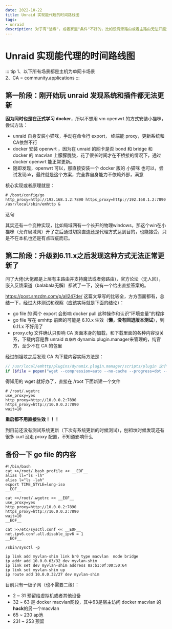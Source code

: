 ```yaml
---
date: 2022-10-22
title: Unraid 实现能代理的时间路线图
tags:
- unraid
description: 对于有"洁癖"，或者家里"条件"不好的，比如没有旁路由或者主路由无法开魔法的人可以看一下，这是一个长时间的有点像流水账，并不是一个保姆级教程
---
```

# Unraid 实现能代理的时间路线图
::: tip
1、以下所有场景都是主机为单网卡场景  
2、CA = community.applications
:::

## 第一阶段：刚开始玩 unraid 发现系统和插件都无法更新

**因为同时也是在正式学习 docker**，所以不想用 vm openwrt 的方式安装小猫咪，尝试方法：
- unraid 自身安装小猫咪，手动在命令行 export， 终端能 proxy，更新系统和CA依然不行
- docker 安装 openwrt ，因为在 unraid 的网卡是否 bond 和 bridge 和 docker 的 macvlan 上朦朦胧胧，花了很长时间才在不桥接的情况下，通过 docker openwrt 能正常更新。
- 随即发现，openwrt 可以，那直接安装一个 docker 版的 小猫咪 也可以，尝试发现ok，最终就是这个方案，完全靠自身能力不依赖外部，满意

核心实现或者原理就是：
```shell
# /boot/config/go
http_proxy=http://192.168.1.2:7890 https_proxy=http://192.168.1.2:7890 /usr/local/sbin/emhttp &
```
这句

其实还有一个变种实现，比如局域网有一个长开的物理windows，那这个win在小猫咪（允许局域网）开了之后通过切换直连还是代理方式达到目的，也能接受，只是不在本机也还是有点瑕疵而已。

## 第二阶段：升级到6.11.x之后发现这种方式无法正常更新了

问了大佬(大佬都是上层有主路由并支持魔法或者旁路由)，官方论坛（无人回），嵌入反馈渠道（balabala无解）都试了一下，没有一个给出直接答案的。  

https://post.smzdm.com/p/all247de/ 这篇文章写的比较全，方方面面都有，总结一下，经过大体测试和观察（应该实际就是下面的结论）：
- go file 的 两个 export 会影响 docker pull 这种操作和认识"环境变量"的程序
- go file 写在 emhttp 前面的可能是 6.10.x 生效（**懒，没有回退版本测试**），到 6.11.x 不好用了
- proxy.cfg 文件确认只影响 CA 页面本身的加载，和下载里面的各种内容没关系，下载内容是靠 unraid `自身的` dynamix.plugin.manager来管理的，纯官方，至少不在 CA 的包里

经过刨祖坟之后发现 CA 内下载内容实际方法是：
```php
// /usr/local/emhttp/plugins/dynamix.plugin.manager/scripts/plugin 这个文件
if ($file = popen("wget --compression=auto --no-cache --progress=dot --retry-connrefused --timeout=30 --tries=5 --waitretry=5 -O $name $url 2>&1", 'r')) {...}
```
得知用的 wget 就好办了，直接在 /root 下面新建一个文件
```shell
# /root/.wgetrc
use_proxy=yes
http_proxy=http://10.0.0.2:7890
https_proxy=http://10.0.0.2:7890
wait=10
```
**重启都不用直接生效！！！**   

到目前还没有测试系统更新（下次有系统更新的时候测试），刨祖坟时候发现还有很多 curl 没走 proxy 配置，不知道影响什么

## 备份一下 go file 的内容

```shell
#!/bin/bash
cat >>/root/.bash_profile << __EOF__
alias ll="ls -lh"
alias l="ls -lah"
export TIME_STYLE=long-iso
__EOF__

cat >>/root/.wgetrc << __EOF__
use_proxy=yes
http_proxy=http://10.0.0.2:7890
https_proxy=http://10.0.0.2:7890
wait=10
__EOF__

cat >>/etc/sysctl.conf << __EOF__
net.ipv6.conf.all.disable_ipv6 = 1
__EOF__

/sbin/sysctl -p

ip link add myvlan-shim link br0 type macvlan  mode bridge
ip addr add 10.0.0.63/32 dev myvlan-shim
ip link set dev myvlan-shim address 8a:b1:0f:00:50:64
ip link set myvlan-shim up
ip route add 10.0.0.32/27 dev myvlan-shim
```

目前只有一级子网（也不需要二级）：
- 2 ~ 31 预留给虚拟机或者其他设备
- 32 ~ 63 是 docker macvlan网段，其中63是宿主访问 docker macvlan 的**hack**的另一个macvlan
- 65 ~ 230 ap池
- 231 ~ 253 预留




